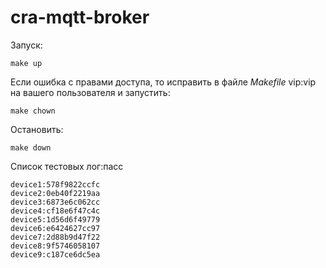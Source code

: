 # cra-mqtt-broker
Запуск:
```
make up
```

Если ошибка с правами доступа, то исправить в файле *Makefile* vip:vip на вашего пользователя и запустить:
```
make chown
```
Остановить:
```
make down
```

Список тестовых лог:пасс
```
device1:578f9822ccfc
device2:0eb40f2219aa
device3:6873e6c062cc
device4:cf18e6f47c4c
device5:1d56d6f49779
device6:e6424627cc97
device7:2d88b9d47f22
device8:9f5746058107
device9:c187ce6dc5ea
```
